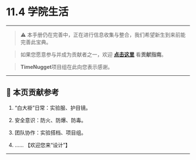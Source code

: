 # 11.4 学院生活

---

> ⚠️ 本手册仍在完善中，正在进行信息收集与整合，我们希望新生到来前能完善此宝典。  

> 如果您愿意参与并成为贡献者之一，欢迎 **[点击这里](/CONTRIBUTING.md)** 看**贡献指南**。

> **TimeNugget**项目组在此向您表示感谢。

---

## 📌 本页贡献参考

1. “白大褂”日常：实验服、护目镜。

2. 安全意识：防火、防爆、防毒。

3. 团队协作：实验搭档、项目组。

4. ……  【欢迎您来“设计”】

---
